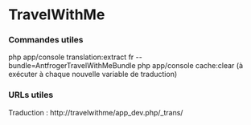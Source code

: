TravelWithMe
============

### Commandes utiles

  php app/console translation:extract fr --bundle=AntfrogerTravelWithMeBundle
  php app/console cache:clear (à exécuter à chaque nouvelle variable de traduction)

### URLs utiles

  Traduction : http://travelwithme/app_dev.php/_trans/